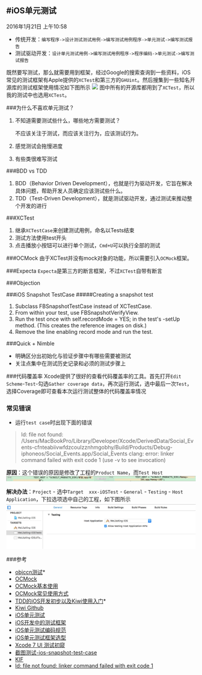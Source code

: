 #iOS单元测试
---
2016年1月21日 上午10:58

* 传统开发：`编写程序->设计测试测试用例->编写测试用例程序->单元测试->编写测试报告`
* 测试驱动开发：`设计单元测试用例->编写测试用例程序->程序编码->单元测试->编写测试报告`

既然要写测试，那么就需要用到框架，经过Google的搜索查询到一些资料，iOS常见的测试框架有Apple提供的`XCTest`和第三方的`GHUint`。然后搜集到一些知名开源库的测试框架使用情况如下图所示
![](http://zixun.github.io/images/custom/post/iosdan-yuan-ce-shi-xi-lie-dan-yuan-ce-shi-kuang-jia-xuan-xing/danyuanceshi-1.jpg)
图中所有的开源库都用到了`XCTest`，所以我的测试中也选用`XCTest`。

###为什么不喜欢单元测试？
1. 不知道需要测试些什么，哪些地方需要测试？

	不应该关注于测试，而应该关注行为，应该测试行为。
		
2. 感觉测试会拖慢进度


3. 有些类很难写测试




###BDD vs TDD
1. BDD（Behavior Driven Development），也就是行为驱动开发，它旨在解决具体问题，帮助开发人员确定应该测试些什么。
2. TDD（Test-Driven Development），就是测试驱动开发，通过测试来推动整个开发的进行

###XCTest
1. 继承`XCTestCase`来创建测试用例，命名以Tests结束
2. 测试方法使用test开头
3. 点击播放小按钮可以进行单个测试，`Cmd+U`可以执行全部的测试

###OCMock
由于XCTest并没有mock对象的功能，所以需要引入`OCMock`框架。

###Expecta
`Expecta`是第三方的断言框架，不过`XCTest`自带有断言

###Objection

###iOS Snapshot TestCase
#####Creating a snapshot test
1. Subclass FBSnapshotTestCase instead of XCTestCase.
2. From within your test, use FBSnapshotVerifyView.
3. Run the test once with self.recordMode = YES; in the test's -setUp method. (This creates the reference images on disk.)
4. Remove the line enabling record mode and run the test.

###Quick + Nimble
* 明确区分出初始化与验证步骤中有哪些需要被测试
* 关注点集中在测试历史记录和必须的测试步骤上

###代码覆盖率
Xcode提供了很好的查看代码覆盖率的工具。首先打开`Edit Scheme`-`Test`-勾选`Gather coverage data`，再次运行测试，选中最后一次`Test`，选择Coverage即可查看本次运行测试整体的代码覆盖率情况

### 常见错误
* 运行`test case`时出现下面的错误
> ld: file not found: /Users/MacBookPro/Library/Developer/Xcode/DerivedData/Social_Events-cfnteabiivwfdzcoulzznhmgobhy/Build/Products/Debug-iphoneos/Social_Events.app/Social_Events
clang: error: linker command failed with exit code 1 (use -v to see invocation)

**原因**：这个错误的原因是修改了工程的`Product Name`，而`Test Host`
![image](../images/633AF452-7D56-40BD-9BE2-C33D62052280.png)

**解决办法**：`Project` - 选中`Target 
xxx-iOSTest` - `General` - `Testing` - `Host Application`，下拉选项选中自己的工程，如下图所示
![image](../images/51B015C7-1896-47E8-B6F9-C22892932B27.png)

###参考
* [objccn测试](http://objccn.io/issue-15/)* 
* [OCMock](http://ocmock.org/)
* [OCMock基本使用](http://iosapp.me/blog/2014/06/09/ocmock/)
* [OCMock常见使用方式](http://zixun.github.io/blog/2015/04/16/iosdan-yuan-ce-shi-xi-lie-yi-ocmockchang-jian-shi-yong-fang-shi/)
* [TDD的iOS开发初步以及Kiwi使用入门](http://onevcat.com/2014/02/ios-test-with-kiwi/)* 
* [Kiwi Github](https://github.com/kiwi-bdd/Kiwi)
* [iOS单元测试](https://harrieschen.com/ios-unit-test/)
* [iOS开发中的测试框架](http://www.jianshu.com/p/7e3f197504c1)
* [iOS单元测试编码规范](http://zixun.github.io/blog/2015/04/16/iosdan-yuan-ce-shi-xi-lie-dan-yuan-ce-shi-bian-ma-gui-fan/)
* [iOS单元测试框架选型](http://zixun.github.io/blog/2015/04/11/iosdan-yuan-ce-shi-xi-lie-dan-yuan-ce-shi-kuang-jia-xuan-xing/)
* [Xcode 7 UI 测试初窥](http://onevcat.com/2015/09/ui-testing/)
* [截图测试-ios-snapshot-test-case](https://github.com/facebook/ios-snapshot-test-case)
* [KIF](https://github.com/kif-framework/KIF)
* [ld: file not found: linker command failed with exit code 1](http://stackoverflow.com/questions/26665196/ld-file-not-found-linker-command-failed-with-exit-code-1-use-v-to-see-invoca)